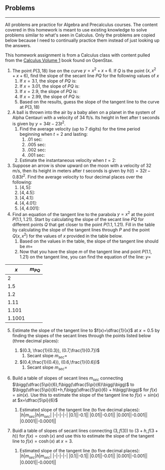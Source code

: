 ## Problems
---

All problems are practice for Algebra and Precalculus courses. The content covered in this homework is meant to use existing knowledge to solve problems similar to what's seen in Calculus. Only the problems are copied below because I need to continually practice them instead of just looking up the answers.

This homework assignment is from a Calculus class with content pulled from the [Calculus Volume 1](https://openstax.org/details/books/calculus-volume-1) book found on OpenStax.

1. The point $P(3,18)$ lise on the curve $y=x^2+x+6$. If $Q$ is the point $(x,x^2+x+6)$, find the slope of the secant line $PQ$ for the following values of $x$
	1. If $x=3.1$, the slope of $PQ$ is:
	2. If $x=3.01$, the slope of $PQ$ is:
	3. If $x=2.9$, the slope of $PQ$ is:
	4. If $x=2.99$, the slope of $PQ$ is:
	5. Based on the results, guess the slope of the tangent line to the curve at $P(3,18)$
2. A ball is thrown into the air by a baby alien on a planet in the system of Alpha Centauri with a velocity of 34 ft/s. Its height in feet after t seconds is given by $y=34t-23t^2$.
	1. Find the average velocity (up to 7 digits) for the time period beginning when $t=2$ and lasting:
		1. .01 sec:
		2. .005 sec:
		3. .002 sec:
		4. .001 sec:
	2. Estimate the instantaneous velocity when $t=2$:
3. Suppose an arrow is show upward on the moon with a velocity of 32 m/s, then its height in meters after $t$ seconds is given by $h(t)=32t-0.83t^2$. Find the average velocity to four decimal places over the following:
	1. $[4,5]$:
	2. $[4,4.5]$:
	3. $[4,4.1]$:
	4. $[4,4.01]$:
	5. $[4,4.001]$:
4. Find an equation of the tangent line to the parabola $y=x^2$ at the point $P(1.1,1.21)$.  Start by calculating the slope of the secant line $PQ$ for different points $Q$ that get closer to the point $P(1.1, 1.21)$. Fill in the table by calculating the slope of the tangent lines through $P$ and the point $Q(x,x^2)$ for the values of $x$ provided in the table below.
	1. Based on the values in the table, the slope of the tangent line should be $m=$
	2. Now that you have the slope $m$ of the tangent line and point $P(1.1,1.21)$ on the tangent line, you can find the equation of the line: $y=$

|$x$|$m_{PQ}$|
|-|-|
|2||
|1.5||
|1.2||
|1.11||
|1.101||
|1.1001||

5. Estimate the slope of the tangent line to $f(x)=\dfrac{1}{x}$ at $x=0.5$ by finding the slopes of the secant lines through the points listed below (three decimal places):
	1. $(0.3, \frac{1}{0.3}), (0.7,\frac{1}{0.7})$
		1. Secant slope $m_{sec}=$
	2. $(0.4,\frac{1}{0.4}), (0.6,\frac{1}{0.6})$
		1. Secant slope $m_{sec}=$
6. Build a table of slopes of secant lines $m_{sec}$ connecting $\bigg(\dfrac{5\pi}{6},f\bigg(\dfrac{5\pi}{6}\bigg)\bigg)$ to $\bigg(\dfrac{5\pi}{6}+h,f\bigg(\dfrac{5\pi}{6} + h\bigg)\bigg)$ for $f(x)=sin(x)$. Use this to estimate the slope of the tangent line to $f(x)=sin(x)$ at $x=\dfrac{5\pi}{6}$
	1. Estimated slope of the tangent line (to five decimal places):
|$h$|$m_{sec}$|$h$|$m_{sec}$|
|-|-|-|-|
|0.1||-0.1||
|0.01||-0.01||
|0.001||-0.001||
|0.0001||-0.0001||

7. Buidl a table of slopes of secant lines connecting $(3,f(3))$ to $(3+h, f(3+h))$ for $f(x)=\cosh(x)$ and use this to estimate the slope of the tangent line to $f(x)=\cosh(x)$ at $x=3$.
	1. Estimated slope of the tangent line (to five decimal places):
|$h$|$m_{sec}$|$h$|$m_{sec}$|
|-|-|-|-|
|0.1||-0.1||
|0.01||-0.01||
|0.001||-0.001||
|0.0001||-0.0001||

